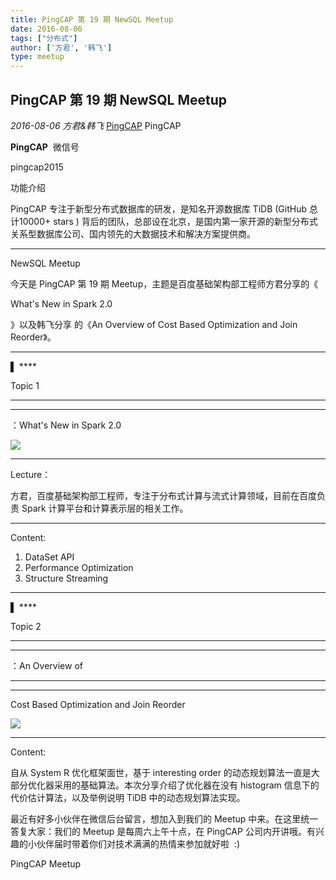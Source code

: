 ```yaml
---
title: PingCAP 第 19 期 NewSQL Meetup
date: 2016-08-06
tags: ["分布式"]
author: ['方君', '韩飞']
type: meetup
---
```


## PingCAP 第 19 期 NewSQL Meetup

*2016-08-06* *方君&韩飞* [PingCAP](##)
PingCAP

**PingCAP** ![]()
微信号

pingcap2015

功能介绍

PingCAP 专注于新型分布式数据库的研发，是知名开源数据库 TiDB (GitHub 总计10000+ stars ) 背后的团队，总部设在北京，是国内第一家开源的新型分布式关系型数据库公司、国内领先的大数据技术和解决方案提供商。

** **

NewSQL Meetup

今天是 PingCAP 第 19 期 Meetup，主题是百度基础架构部工程师方君分享的《

What's New in Spark 2.0

》以及韩飞分享
的《An Overview of Cost Based Optimization and Join Reorder》。

****

▌ ****

Topic 1

****
****

：What's New in Spark 2.0

![](./media/meetup-89ff09a1ce346287384fbdaaa0a6e883.jpeg)

****
Lecture：

方君，百度基础架构部工程师，专注于分布式计算与流式计算领域，目前在百度负责 Spark 计算平台和计算表示层的相关工作。

****

Content:

1. DataSet API
2. Performance Optimization
3. Structure Streaming

****

▌ ****

Topic 2

****
****

：An Overview of

****
****

Cost Based Optimization and Join Reorder

![](./media/meetup-30b14953c629846149b63ae2fe9c9b54.jpeg)

****
Content:

自从 System R 优化框架面世，基于 interesting order 的动态规划算法一直是大部分优化器采用的基础算法。本次分享介绍了优化器在没有 histogram 信息下的代价估计算法，以及举例说明 TiDB 中的动态规划算法实现。

最近有好多小伙伴在微信后台留言，想加入到我们的 Meetup 中来。在这里统一答复大家：我们的 Meetup 是每周六上午十点，在 PingCAP 公司内开讲哦。有兴趣的小伙伴届时带着你们对技术满满的热情来参加就好啦  :)

PingCAP Meetup

